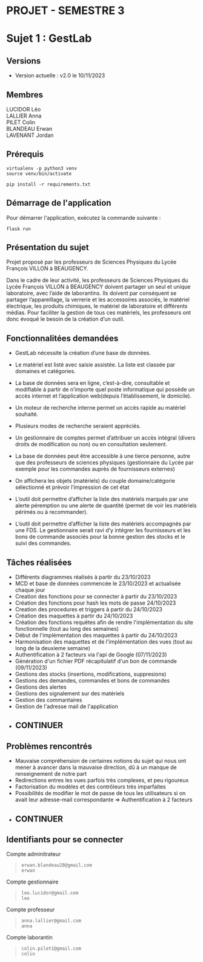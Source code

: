 # PROJET - SEMESTRE 3

# Sujet 1 : GestLab

## Versions

* Version actuelle : v2.0 le 10/11/2023

## Membres 

LUCIDOR Léo  
LALLIER Anna  
PILET Colin  
BLANDEAU Erwan  
LAVENANT Jordan  

## Prérequis

    virtualenv -p python3 venv
    source venv/bin/activate

    pip install -r requirements.txt

## Démarrage de l'application


Pour démarrer l'application, exécutez la commande suivante :

```
flask run
```

## Présentation du sujet

Projet proposé par les professeurs de Sciences Physiques du Lycée François VILLON à BEAUGENCY.

Dans le cadre de leur activité, les professeurs de Sciences Physiques du Lycée François VILLON à BEAUGENCY doivent partager un seul et unique laboratoire, avec l’aide de laborantins. Ils doivent par conséquent se partager l’appareillage, la verrerie et les accessoires associés, le matériel électrique, les produits chimiques, le matériel de laboratoire et différents médias. Pour faciliter la gestion de tous ces matériels, les professeurs ont donc évoqué le besoin de la création d’un outil.

## Fonctionnalitées demandées

* GestLab nécessite la création d’une base de données.

* Le matériel est listé avec saisie assistée. La liste est classée par domaines et catégories.

* La base de données sera en ligne, c’est-à-dire, consultable et modifiable à partir de n’importe quel poste informatique qui possède un accès internet et l’application web(depuis l’établissement, le domicile).
* Un moteur de recherche interne permet un accès rapide au matériel souhaité.
* Plusieurs modes de recherche seraient appréciés.

* Un gestionnaire de comptes permet d’attribuer un accès intégral (divers droits de modification ou non) ou en consultation seulement.

* La base de données peut être accessible à une tierce personne, autre que des professeurs de sciences physiques (gestionnaire du Lycée par exemple pour les commandes auprès de fournisseurs externes)

* On affichera les objets (matériels) du couple domaine/catégorie sélectionné et prévoir l’impression de cet état

* L’outil doit permettre d’afficher la liste des matériels marqués par une alerte péremption ou une alerte de quantité (permet de voir les matériels périmés ou à recommander).

* L’outil doit permettre d’afficher la liste des matériels accompagnés par une FDS. Le gestionnaire serait ravi d’y intégrer les fournisseurs et les bons de commande associés pour la bonne gestion des stocks et le suivi des commandes.

## Tâches réalisées

- Différents diagrammes réalisés à partir du 23/10/2023
- MCD et base de données commencée le 23/10/2023 et actualisée chaque jour
- Creation des fonctions pour se connecter à partir du 23/10/2023
- Création des fonctions pour hash les mots de passe 24/10/2023
- Creation des procedures et triggers à partir du 24/10/2023
- Création des maquettes à partir du 24/10/2023
- Création des fonctions requêtes afin de rendre l'implémentation du site fonctionnelle (tout au long des semaines)
- Début de l'implémentation des maquettes à partir du 24/10/2023
- Harmonisation des maquettes et de l'implémentation des vues (tout au long de la deuxieme semaine)
- Authentification à 2 facteurs via l'api de Google (07/11/2023)
- Génération d'un fichier PDF récapitulatif d'un bon de commande (09/11/2023)
- Gestions des stocks (insertions, modifications, suppresions)
- Gestions des demandes, commandes et bons de commandes
- Gestions des alertes
- Gestions des signalement sur des matériels
- Gestion des commantaires 
- Gestion de l'adresse mail de l'application
- ## CONTINUER



## Problèmes rencontrés

- Mauvaise compréhension de certaines notions du sujet qui nous ont mener à avancer dans la mauvaise direction, dû à un manque de renseignement de notre part
- Redirections entres les vues parfois très complexes, et peu rigoureux
- Factorisation du modèles et des contrôleurs très imparfaites
- Possibilités de modifier le mot de passe de tous les utilisateurs si on avait leur adresse-mail correspondante => Authentification à 2 facteurs
- ## CONTINUER


## Identifiants pour se connecter

Compte adminitrateur  

> ``erwan.blandeau28@gmail.com``  
``erwan``

Compte gestionnaire 
> ``leo.lucidor@gmail.com``  
``leo``

Compte professeur  
> ``anna.lallier@gmail.com``  
``anna``  

Compte laborantin  
> ``colin.pilet1@gmail.com``  
``colin``
